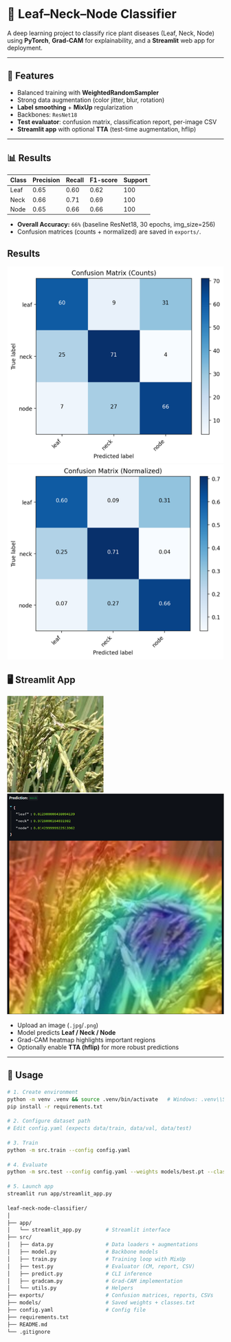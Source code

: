 # 🌿 Leaf–Neck–Node Classifier

A deep learning project to classify rice plant diseases (Leaf, Neck, Node) using **PyTorch**, **Grad-CAM** for explainability, and a **Streamlit** web app for deployment.

---

## 🚀 Features
- Balanced training with **WeightedRandomSampler**
- Strong data augmentation (color jitter, blur, rotation)
- **Label smoothing** + **MixUp** regularization
- Backbones: `ResNet18` 
- **Test evaluator**: confusion matrix, classification report, per-image CSV
- **Streamlit app** with optional **TTA** (test-time augmentation, hflip)

---

## 📊 Results

| Class | Precision | Recall | F1-score | Support |
|-------|-----------|--------|----------|---------|
| Leaf  | 0.65      | 0.60   | 0.62     | 100     |
| Neck  | 0.66      | 0.71   | 0.69     | 100     |
| Node  | 0.65      | 0.66   | 0.66     | 100     |

- **Overall Accuracy:** `66%` (baseline ResNet18, 30 epochs, img_size=256)  
- Confusion matrices (counts + normalized) are saved in `exports/`.

## Results

![Confusion Matrix](docs/confusion_counts.png)
![Normalized Confusion Matrix](docs/confusion_norm.png)


## 🖥️ Streamlit App

![Upload Panel](docs\app_upload.png)
![Prediction Result](docs\app_results.png)


- Upload an image (`.jpg`/`.png`)
- Model predicts **Leaf / Neck / Node**
- Grad-CAM heatmap highlights important regions
- Optionally enable **TTA (hflip)** for more robust predictions


---

## 🔧 Usage

```bash
# 1. Create environment
python -m venv .venv && source .venv/bin/activate   # Windows: .venv\\Scripts\\activate
pip install -r requirements.txt

# 2. Configure dataset path
# Edit config.yaml (expects data/train, data/val, data/test)

# 3. Train
python -m src.train --config config.yaml

# 4. Evaluate
python -m src.test --config config.yaml --weights models/best.pt --classes models/classes.txt

# 5. Launch app
streamlit run app/streamlit_app.py

leaf-neck-node-classifier/
│
├── app/
│   └── streamlit_app.py        # Streamlit interface
├── src/
│   ├── data.py                 # Data loaders + augmentations
│   ├── model.py                # Backbone models
│   ├── train.py                # Training loop with MixUp
│   ├── test.py                 # Evaluator (CM, report, CSV)
│   ├── predict.py              # CLI inference
│   ├── gradcam.py              # Grad-CAM implementation
│   └── utils.py                # Helpers
├── exports/                    # Confusion matrices, reports, CSVs
├── models/                     # Saved weights + classes.txt
├── config.yaml                 # Config file
├── requirements.txt
├── README.md
└── .gitignore